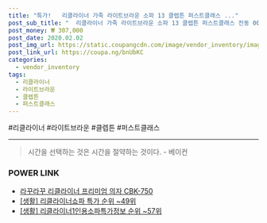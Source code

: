 ```yaml
--- 
title: "특가!   리클라이너 가죽 라이트브라운 소파 13 클렙튼 퍼스트클래스 ..." 
post_sub_title: "  리클라이너 가죽 라이트브라운 소파 13 클렙튼 퍼스트클래스 전동 0005" 
post_money: ₩ 307,000 
post_date: 2020.02.02 
post_img_url: https://static.coupangcdn.com/image/vendor_inventory/images/2017/09/26/15/9/3b2b5736-eb03-4a8a-91f3-462e6a364a06.jpg 
post_link_url: https://coupa.ng/bnUbKC 
categories: 
  - vendor_inventory 
tags: 
  - 리클라이너 
  - 라이트브라운 
  - 클렙튼 
  - 퍼스트클래스 
--- 
```

  #리클라이너 #라이트브라운 #클렙튼 #퍼스트클래스 
<hr> 

> 시간을 선택하는 것은 시간을 절약하는 것이다. - 베이컨 


### POWER LINK

* <a href="https://blog.naver.com/sakai111/221785457725" target="_blank">라꾸라꾸 리클라이너 프리미엄 의자 CBK-750</a>
* <a href="https://blog.naver.com/sakai111/221793598334" target="_blank"> [생활] 리클라이너쇼파 특가 순위 ~49위</a>
* <a href="https://blog.naver.com/fasyy4321/221771839619" target="_blank"> [생활] 리클라이너1인용소파특가정보 순위 ~57위</a>
